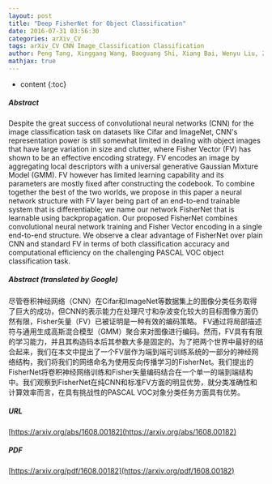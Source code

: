 ```yaml
---
layout: post
title: "Deep FisherNet for Object Classification"
date: 2016-07-31 03:56:30
categories: arXiv_CV
tags: arXiv_CV CNN Image_Classification Classification
author: Peng Tang, Xinggang Wang, Baoguang Shi, Xiang Bai, Wenyu Liu, Zhuowen Tu
mathjax: true
---
```


* content
{:toc}

##### Abstract
Despite the great success of convolutional neural networks (CNN) for the image classification task on datasets like Cifar and ImageNet, CNN's representation power is still somewhat limited in dealing with object images that have large variation in size and clutter, where Fisher Vector (FV) has shown to be an effective encoding strategy. FV encodes an image by aggregating local descriptors with a universal generative Gaussian Mixture Model (GMM). FV however has limited learning capability and its parameters are mostly fixed after constructing the codebook. To combine together the best of the two worlds, we propose in this paper a neural network structure with FV layer being part of an end-to-end trainable system that is differentiable; we name our network FisherNet that is learnable using backpropagation. Our proposed FisherNet combines convolutional neural network training and Fisher Vector encoding in a single end-to-end structure. We observe a clear advantage of FisherNet over plain CNN and standard FV in terms of both classification accuracy and computational efficiency on the challenging PASCAL VOC object classification task.

##### Abstract (translated by Google)
尽管卷积神经网络（CNN）在Cifar和ImageNet等数据集上的图像分类任务取得了巨大的成功，但CNN的表示能力在处理尺寸和杂波变化较大的目标图像方面仍然有限，Fisher矢量（FV）已被证明是一种有效的编码策略。 FV通过将局部描述符与通用生成高斯混合模型（GMM）聚合来对图像进行编码。然而，FV具有有限的学习能力，并且其构造码本后其参数大多是固定的。为了把两个世界中最好的结合起来，我们在本文中提出了一个FV层作为端到端可训练系统的一部分的神经网络结构，我们将我们的网络命名为使用反向传播学习的FisherNet。我们提出的FisherNet将卷积神经网络训练和Fisher矢量编码结合在一个单一的端到端结构中。我们观察到FisherNet在纯CNN和标准FV方面的明显优势，就分类准确性和计算效率而言，在具有挑战性的PASCAL VOC对象分类任务方面具有优势。

##### URL
[https://arxiv.org/abs/1608.00182](https://arxiv.org/abs/1608.00182)

##### PDF
[https://arxiv.org/pdf/1608.00182](https://arxiv.org/pdf/1608.00182)

